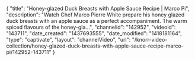 {
    "title": "Honey-glazed Duck Breasts with Apple Sauce Recipe | Marco Pi",
    "description": "Watch Chef Marco Pierre White prepare his honey glazed duck breasts with an apple sauce as a perfect accompaniment. The warm spiced flavours of the honey-gla...",
    "channelid": "142952",
    "videoid": "143711",
    "date_created": "1437693555",
    "date_modified": "1418181164",
    "type": "captivate",
    "layout": "channelVideo",
    "url": "\/knorr-video-collection\/honey-glazed-duck-breasts-with-apple-sauce-recipe-marco-pi\/142952-143711"
}